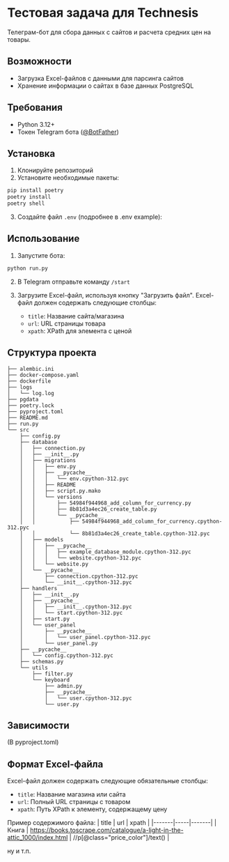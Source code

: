 # Тестовая задача для Technesis

Телеграм-бот для сбора данных с сайтов и расчета средних цен на товары.

## Возможности

- Загрузка Excel-файлов с данными для парсинга сайтов
- Хранение информации о сайтах в базе данных PostgreSQL


## Требования

- Python 3.12+
- Токен Telegram бота ([@BotFather](https://t.me/BotFather))

## Установка

1. Клонируйте репозиторий
2. Установите необходимые пакеты:
```bash
pip install poetry
poetry install
poetry shell
```

3. Создайте файл `.env` (подробнее в .env example):


## Использование

1. Запустите бота:
```bash
python run.py
```

2. В Telegram отправьте команду `/start`

3. Загрузите Excel-файл, используя кнопку "Загрузить файл". Excel-файл должен содержать следующие столбцы:
   - `title`: Название сайта/магазина
   - `url`: URL страницы товара
   - `xpath`: XPath для элемента с ценой



## Структура проекта

```
├── alembic.ini
├── docker-compose.yaml
├── dockerfile
├── logs
│   └── log.log
├── pgdata
├── poetry.lock
├── pyproject.toml
├── README.md
├── run.py
└── src
    ├── config.py
    ├── database
    │   ├── connection.py
    │   ├── __init__.py
    │   ├── migrations
    │   │   ├── env.py
    │   │   ├── __pycache__
    │   │   │   └── env.cpython-312.pyc
    │   │   ├── README
    │   │   ├── script.py.mako
    │   │   └── versions
    │   │       ├── 54984f944968_add_column_for_currency.py
    │   │       ├── 8b81d3a4ec26_create_table.py
    │   │       └── __pycache__
    │   │           ├── 54984f944968_add_column_for_currency.cpython-312.pyc
    │   │           └── 8b81d3a4ec26_create_table.cpython-312.pyc
    │   ├── models
    │   │   ├── __pycache__
    │   │   │   ├── example_database_module.cpython-312.pyc
    │   │   │   └── website.cpython-312.pyc
    │   │   └── website.py
    │   └── __pycache__
    │       ├── connection.cpython-312.pyc
    │       └── __init__.cpython-312.pyc
    ├── handlers
    │   ├── __init__.py
    │   ├── __pycache__
    │   │   ├── __init__.cpython-312.pyc
    │   │   └── start.cpython-312.pyc
    │   ├── start.py
    │   └── user_panel
    │       ├── __pycache__
    │       │   └── user_panel.cpython-312.pyc
    │       └── user_panel.py
    ├── __pycache__
    │   └── config.cpython-312.pyc
    ├── schemas.py
    └── utils
        ├── filter.py
        └── keyboard
            ├── admin.py
            ├── __pycache__
            │   └── user.cpython-312.pyc
            └── user.py
```

## Зависимости

(В pyproject.toml)


## Формат Excel-файла

Excel-файл должен содержать следующие обязательные столбцы:
- `title`: Название магазина или сайта
- `url`: Полный URL страницы с товаром
- `xpath`: Путь XPath к элементу, содержащему цену

Пример содержимого файла:
| title | url | xpath |
|-------|-----|-------|
| Книга | https://books.toscrape.com/catalogue/a-light-in-the-attic_1000/index.html | //p[@class="price_color"]/text() |

ну и т.п.